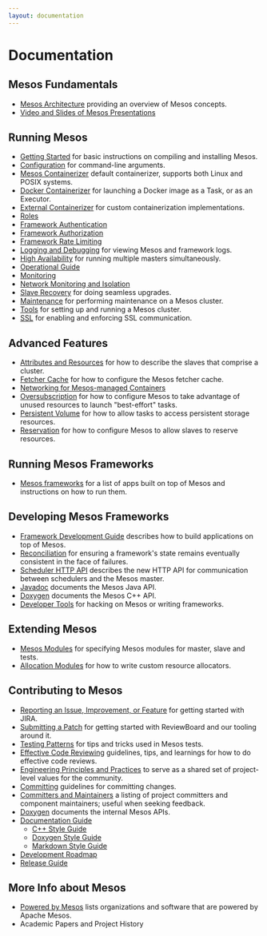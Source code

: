 ```yaml
---
layout: documentation
---
```


# Documentation

## Mesos Fundamentals

* [Mesos Architecture](/documentation/latest/architecture/) providing an overview of Mesos concepts.
* [Video and Slides of Mesos Presentations](/documentation/latest/presentations/)

## Running Mesos

* [Getting Started](/documentation/latest/getting-started/) for basic instructions on compiling and installing Mesos.
* [Configuration](/documentation/latest/configuration/) for command-line arguments.
* [Mesos Containerizer](/documentation/latest/containerizer/) default containerizer, supports both Linux and POSIX systems.
* [Docker Containerizer](/documentation/latest/docker-containerizer/) for launching a Docker image as a Task, or as an Executor.
* [External Containerizer](/documentation/latest/external-containerizer/) for custom containerization implementations.
* [Roles](/documentation/latest/roles/)
* [Framework Authentication](/documentation/latest/authentication/)
* [Framework Authorization](/documentation/latest/authorization/)
* [Framework Rate Limiting](/documentation/latest/framework-rate-limiting/)
* [Logging and Debugging](/documentation/latest/logging-and-debugging/) for viewing Mesos and framework logs.
* [High Availability](/documentation/latest/high-availability/) for running multiple masters simultaneously.
* [Operational Guide](/documentation/latest/operational-guide/)
* [Monitoring](/documentation/latest/monitoring/)
* [Network Monitoring and Isolation](/documentation/latest/network-monitoring/)
* [Slave Recovery](/documentation/latest/slave-recovery/) for doing seamless upgrades.
* [Maintenance](/documentation/latest/maintenance/) for performing maintenance on a Mesos cluster.
* [Tools](/documentation/latest/tools/) for setting up and running a Mesos cluster.
* [SSL](/documentation/latest/ssl/) for enabling and enforcing SSL communication.

## Advanced Features

* [Attributes and Resources](/documentation/attributes-resources/) for how to describe the slaves that comprise a cluster.
* [Fetcher Cache](/documentation/latest/fetcher/) for how to configure the Mesos fetcher cache.
* [Networking for Mesos-managed Containers](/documentation/latest/networking-for-mesos-managed-containers/)
* [Oversubscription](/documentation/latest/oversubscription/) for how to configure Mesos to take advantage of unused resources to launch "best-effort" tasks.
* [Persistent Volume](/documentation/latest/persistent-volume/) for how to allow tasks to access persistent storage resources.
* [Reservation](/documentation/latest/reservation/) for how to configure Mesos to allow slaves to reserve resources.

## Running Mesos Frameworks

 * [Mesos frameworks](/documentation/latest/frameworks/) for a list of apps built on top of Mesos and instructions on how to run them.

## Developing Mesos Frameworks

* [Framework Development Guide](/documentation/latest/app-framework-development-guide/) describes how to build applications on top of Mesos.
* [Reconciliation](/documentation/latest/reconciliation/) for ensuring a framework's state remains eventually consistent in the face of failures.
* [Scheduler HTTP API](/documentation/latest/scheduler-http-api/) describes the new HTTP API for communication between schedulers and the Mesos master.
* [Javadoc](/api/latest/java/) documents the Mesos Java API.
* [Doxygen](/api/latest/c++/namespacemesos.html) documents the Mesos C++ API.
* [Developer Tools](/documentation/latest/tools/) for hacking on Mesos or writing frameworks.

## Extending Mesos

* [Mesos Modules](/documentation/latest/modules/) for specifying Mesos modules for master, slave and tests.
* [Allocation Modules](/documentation/latest/allocation-module/) for how to write custom resource allocators.

## Contributing to Mesos

* [Reporting an Issue, Improvement, or Feature](/documentation/latest/reporting-a-bug/) for getting started with JIRA.
* [Submitting a Patch](/documentation/latest/submitting-a-patch/) for getting started with ReviewBoard and our tooling around it.
* [Testing Patterns](/documentation/latest/testing-patterns/) for tips and tricks used in Mesos tests.
* [Effective Code Reviewing](/documentation/latest/effective-code-reviewing/) guidelines, tips, and learnings for how to do effective code reviews.
* [Engineering Principles and Practices](/documentation/latest/engineering-principles-and-practices/) to serve as a shared set of project-level values for the community.
* [Committing](/documentation/latest/committing/) guidelines for committing changes.
* [Committers and Maintainers](/documentation/latest/committers/) a listing of project committers and component maintainers; useful when seeking feedback.
* [Doxygen](/api/latest/c++/) documents the internal Mesos APIs.
* [Documentation Guide](/documentation/latest/documentation-guide/)
  * [C++ Style Guide](/documentation/latest/c++-style-guide/)
  * [Doxygen Style Guide](/documentation/latest/doxygen-style-guide/)
  * [Markdown Style Guide](/documentation/latest/markdown-style-guide/)
* [Development Roadmap](/documentation/latest/roadmap/)
* [Release Guide](/documentation/latest/release-guide/)

## More Info about Mesos

* [Powered by Mesos](/documentation/latest/powered-by-mesos/) lists organizations and software that are powered by Apache Mesos.
* Academic Papers and Project History
